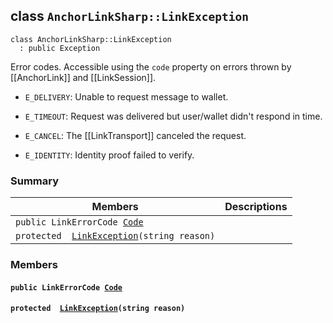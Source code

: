 ## class `AnchorLinkSharp::LinkException` 

```
class AnchorLinkSharp::LinkException
  : public Exception
```

Error codes. Accessible using the `code` property on errors thrown by [[AnchorLink]] and [[LinkSession]].

* `E_DELIVERY`: Unable to request message to wallet.

* `E_TIMEOUT`: Request was delivered but user/wallet didn't respond in time.

* `E_CANCEL`: The [[LinkTransport]] canceled the request.

* `E_IDENTITY`: Identity proof failed to verify.

### Summary

 Members                        | Descriptions                                
--------------------------------|---------------------------------------------
`public LinkErrorCode `[`Code`](#class_anchor_link_sharp_1_1_link_exception_1ac439edf1a8b44fc129d679671e87645f) | 
`protected  `[`LinkException`](#class_anchor_link_sharp_1_1_link_exception_1aa1a6e1d171100385ce40667757946a8d)`(string reason)` | 

### Members

#### `public LinkErrorCode `[`Code`](#class_anchor_link_sharp_1_1_link_exception_1ac439edf1a8b44fc129d679671e87645f) 

#### `protected  `[`LinkException`](#class_anchor_link_sharp_1_1_link_exception_1aa1a6e1d171100385ce40667757946a8d)`(string reason)` 

